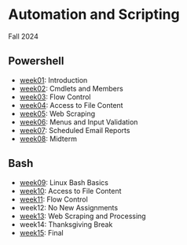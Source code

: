# Automation and Scripting
Fall 2024
## Powershell
- [week01]((https://github.com/charlottecroce/ChamplainTechJournals/tree/main/automation-sys320/week01)): Introduction
- [week02](https://github.com/charlottecroce/ChamplainTechJournals/tree/main/automation-sys320/week02): Cmdlets and Members
- [week03](https://github.com/charlottecroce/ChamplainTechJournals/tree/main/automation-sys320/week03): Flow Control
- [week04](https://github.com/charlottecroce/ChamplainTechJournals/tree/main/automation-sys320/week04): Access to File Content
- [week05](https://github.com/charlottecroce/ChamplainTechJournals/tree/main/automation-sys320/week05): Web Scraping
- [week06](https://github.com/charlottecroce/ChamplainTechJournals/tree/main/automation-sys320//week06): Menus and Input Validation
- [week07](https://github.com/charlottecroce/ChamplainTechJournals/tree/main/automation-sys320/week07): Scheduled Email Reports
- [week08](https://github.com/charlottecroce/ChamplainTechJournals/tree/main/automation-sys320/week08): Midterm
## Bash
- [week09](https://github.com/charlottecroce/ChamplainTechJournals/tree/main/automation-sys320/week09): Linux Bash Basics
- [week10](https://github.com/charlottecroce/ChamplainTechJournals/tree/main/automation-sys320/week10): Access to File Content
- [week11](https://github.com/charlottecroce/ChamplainTechJournals/tree/main/automation-sys320/week11): Flow Control
- week12: No New Assignments
- [week13](https://github.com/charlottecroce/ChamplainTechJournals/tree/main/automation-sys320/week13): Web Scraping and Processing
- week14: Thanksgiving Break
- [week15](https://github.com/charlottecroce/ChamplainTechJournals/tree/main/automation-sys320/week15): Final
